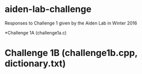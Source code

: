 # aiden-lab-challenge
Responses to Challenge 1 given by the Aiden Lab in Winter 2016

*Challenge 1A (challenge1a.c)

# Challenge 1B (challenge1b.cpp, dictionary.txt)
